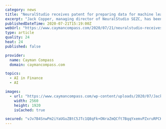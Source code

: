 ```yaml
---
category: news
title: "NeuralStudio receives patent for preparing data for machine learning"
excerpt: "Jack Copper, managing director of NeuralStudio SEZC, has been issued a US patent for systems and methods to prepare data used by machine learning algorithms. Additional patents are pending in Canada,"
publishedDateTime: 2020-07-21T15:19:00Z
webUrl: "https://www.caymancompass.com/2020/07/21/neuralstudio-receives-patent-for-preparing-data-for-machine-learning/"
type: article
quality: 24
heat: 24
published: false

provider:
  name: Cayman Compass
  domain: caymancompass.com

topics:
  - AI in Finance
  - AI

images:
  - url: "https://www.caymancompass.com/wp-content/uploads/2020/07/Jack-Copper-the-Managing-Director-of-NeuralStudio®-2.jpg"
    width: 2560
    height: 1920
    isCached: true

secured: "vJv7B4SnwPm2iYaUGuZBtC5JTc1Q8qFk+ONraZmQCft7BqqYxemvPZxruRPCKSwZemjctqZmd/EJ7vG2jpXu1yv9HBg2X4hjM5U0Sy21jsg/EtCtPNr30eOXGdRLXqNL65uomLp+PSci4xGfqpQsTW+3TtfVZsDtrCfXKWpIHBXvFkCHu64wrzxyRVFtA3lKprn8azylo5R2/XPgDVXELkG9I+Y9iwKjvTbPveiPijTuRy3sFQJeBJmrJJLu/BTlsu3dFZS0/sTHEjcN0GZ31bPqUrnQTVLaPvmP/q1BnxstWcWGCox5sNDHC2+MkLOhvEDexX55IpkBnD2ei2rdfA==;ebRnp1dh5q3/LCtSy7VR3Q=="
---
```


